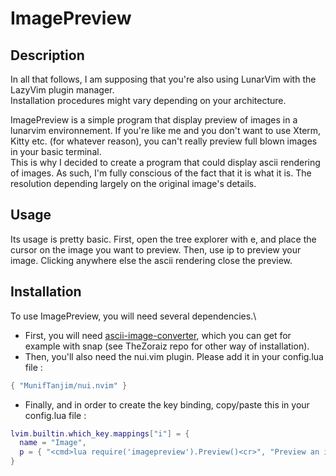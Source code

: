 # ImagePreview

## Description

In all that follows, I am supposing that you're also using LunarVim with the LazyVim plugin manager.\
Installation procedures might vary depending on your architecture.

ImagePreview is a simple program that display preview of images in a lunarvim environnement.
If you're like me and you don't want to use Xterm, Kitty etc. (for whatever reason), you
can't really preview full blown images in your basic terminal.\
This is why I decided to create a program that could display ascii rendering of images.
As such, I'm fully conscious of the fact that it is what it is. The resolution depending
largely on the original image's details.

## Usage

Its usage is pretty basic. First, open the tree explorer with <leader>e, and place the cursor on
the image you want to preview. Then, use <leader>ip to preview your image. Clicking anywhere else
the ascii rendering close the preview.

## Installation

To use ImagePreview, you will need several dependencies.\
- First, you will need [ascii-image-converter](https://github.com/TheZoraiz/ascii-image-converter),
which you can get for example with snap (see TheZoraiz repo for other way of installation).
- Then, you'll also need the nui.vim plugin. Please add it in your config.lua file :
```lua
{ "MunifTanjim/nui.nvim" }
```
- Finally, and in order to create the key binding, copy/paste this in your config.lua file :
```lua
lvim.builtin.which_key.mappings["i"] = {
  name = "Image",
  p = { "<cmd>lua require('imagepreview').Preview()<cr>", "Preview an image" }
}
```
